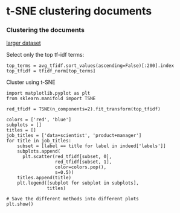 # t-SNE clustering documents

### Clustering the documents
[larger dataset](https://drive.google.com/file/d/1DV5PXPRGl6THkOPQBeX2iFwf0_MIExeC/view?usp=sharing)

Select only the top tf-idf terms:
```
top_terms = avg_tfidf.sort_values(ascending=False)[:200].index
top_tfidf = tfidf_norm[top_terms]
```

Cluster using t-SNE
```
import matplotlib.pyplot as plt
from sklearn.manifold import TSNE

red_tfidf = TSNE(n_components=2).fit_transform(top_tfidf)

colors = ['red', 'blue']
subplots = []
titles = []
job_titles = ['data+scientist', 'product+manager']
for title in job_titles:
    subset = [label == title for label in indeed['labels']]
    subplots.append(
      plt.scatter(red_tfidf[subset, 0],
                  red_tfidf[subset, 1],
                  color=colors.pop(),
                  s=0.5))
    titles.append(title)
    plt.legend([subplot for subplot in subplots],
               titles)

# Save the different methods into different plots
plt.show()
```
